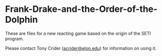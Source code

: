 Frank-Drake-and-the-Order-of-the-Dolphin
========================================

These are files for a new reacting game based on the origin of the SETI program. 

Please contact Tony Crider (acrider@elon.edu) for information on using it.
